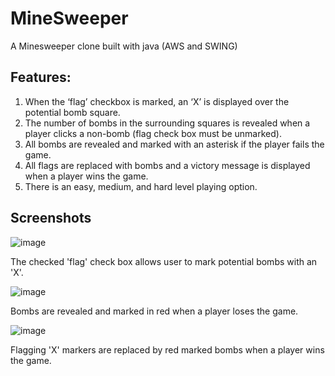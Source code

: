 # MineSweeper
A Minesweeper clone built with java (AWS and SWING)

## Features:
1.	When the ‘flag’ checkbox is marked, an ‘X’ is displayed over the potential bomb square.
2.	The number of bombs in the surrounding squares is revealed when a player clicks a non-bomb (flag check box must be unmarked).
3.	All bombs are revealed and marked with an asterisk if the player fails the game.
4.	All flags are replaced with bombs and a victory message is displayed when a player wins the game.
5.	There is an easy, medium, and hard level playing option.

## Screenshots

![image](https://user-images.githubusercontent.com/64290148/130883273-80d356d6-30e0-44ed-bbf6-7095839a9105.png)

The checked 'flag' check box allows user to mark potential bombs with an 'X'.


![image](https://user-images.githubusercontent.com/64290148/130883283-6164e9c4-7188-4937-b241-b469fad99c57.png)

Bombs are revealed and marked in red when a player loses the game.


![image](https://user-images.githubusercontent.com/64290148/130883296-ad9acf94-8265-417c-bbcb-edb0b7a4ad3e.png)

Flagging 'X' markers are replaced by red marked bombs when a player wins the game.












